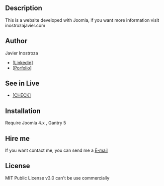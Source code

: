 ## Description
This is a website developed with Joomla, if you want more information visit inostrozajavier.com

## Author
Javier Inostroza

* [[Linkedin]](https://www.linkedin.com/in/inostrozajavier/ "[Linkedin]")
* [[Porfolio]](https://inostrozajavier.com/ "[Porfolio]")

## See in Live
- [[CHECK]](https://inostrozajavier.github.io/3lstudio/ "[ENLACEGITHUBPAGES]")

## Installation
Require Joomla 4.x , Gantry 5

## Hire me
If you want contact me, you can send me a [E-mail](mailto:contacto@inostrozajavier.com "E-mail")

## License
MIT Public License v3.0
can't be use commercially
